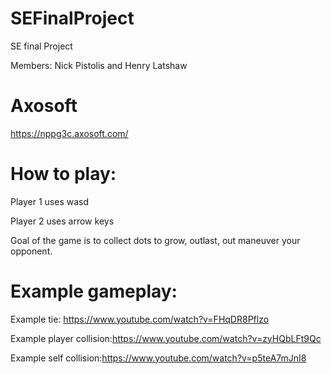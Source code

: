 # SEFinalProject
SE final Project

Members: Nick Pistolis and Henry Latshaw 

# Axosoft
https://nppg3c.axosoft.com/


# How to play:

Player 1 uses wasd

Player 2 uses arrow keys

Goal of the game is to collect dots to grow, outlast, out maneuver your opponent.

# Example gameplay:

Example tie: https://www.youtube.com/watch?v=FHqDR8Pflzo

Example player collision:https://www.youtube.com/watch?v=zyHQbLFt9Qc

Example self collision:https://www.youtube.com/watch?v=p5teA7mJnI8
